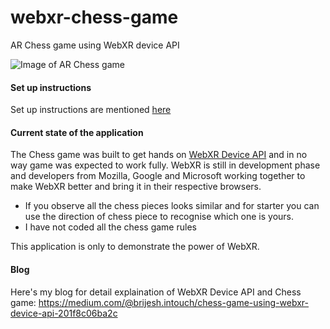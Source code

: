 # webxr-chess-game
AR Chess game using WebXR device API

![Image of AR Chess game](https://raw.githubusercontent.com/brijeshpandey-rally/webxr-chess-game/master/assets/chess/AR-Chess.jpg)


#### Set up instructions
Set up instructions are mentioned [here](https://codelabs.developers.google.com/codelabs/ar-with-webxr/#1)

#### Current state of the application
The Chess game was built to get hands on [WebXR Device API](https://www.w3.org/TR/webxr/) and in no way game was expected to work fully. WebXR is still in development phase and developers from Mozilla, Google and Microsoft working together to make WebXR better and bring it in their respective browsers.

* If you observe all the chess pieces looks similar and for starter you can use the direction of chess piece to recognise which one is yours.
* I have not coded all the chess game rules

This application is only to demonstrate the power of WebXR.

#### Blog
Here's my blog for detail explaination of WebXR Device API and Chess game:
https://medium.com/@brijesh.intouch/chess-game-using-webxr-device-api-201f8c06ba2c
